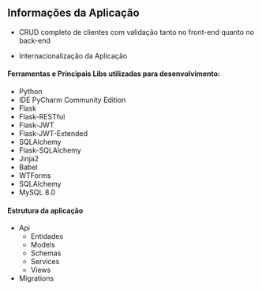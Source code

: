 ## Informações da Aplicação

 - CRUD completo de clientes com validação tanto no front-end quanto no back-end
 
 - Internacionalização da Aplicação

#### Ferramentas e Principais Libs utilizadas para desenvolvimento:
  - Python
  - IDE PyCharm Community Edition
  - Flask
  - Flask-RESTful 
  - Flask-JWT
  - Flask-JWT-Extended
  - SQLAlchemy
  - Flask-SQLAlchemy
  - Jinja2
  - Babel
  - WTForms
  - SQLAlchemy 
  - MySQL 8.0

#### Estrutura da aplicação
  - Api
    - Entidades
    - Models
    - Schemas 
    - Services
    - Views
  - Migrations


